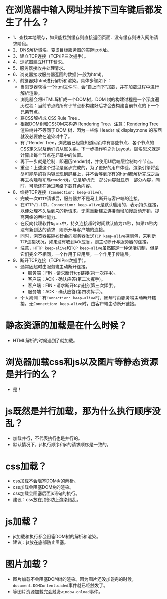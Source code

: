 # 在浏览器中输入网址并按下回车键后都发生了什么？
* 1、查找本地缓存，如果能找到缓存则直接返回页面，没有缓存则进入网络请求阶段。
* 2、DNS解析域名，变成目标服务器的实际ip地址。
* 3、建立TCP连接（TCP/IP三次握手）。
* 4、浏览器建立HTTP请求。
* 5、服务器接收并处理请求。
* 6、浏览器接收服务器返回的数据(一般为html)。
* 7、浏览器对html进行解析和渲染。具体步骤如下：
  - 当浏览器获得一个html文件时，会“自上而下”加载，并在加载过程中进行解析渲染。
  - 浏览器会将HTML解析成一个DOM树，DOM 树的构建过程是一个深度遍历过程：当前节点的所有子节点都构建好后才会去构建当前节点的下一个兄弟节点。
  - 将CSS解析成 CSS Rule Tree 。
  - 根据DOM树和CSSOM来构造 Rendering Tree。注意：Rendering Tree 渲染树并不等同于 DOM 树，因为一些像 Header 或 display:none 的东西就没必要放在渲染树中了。
  - 有了Render Tree，浏览器已经能知道网页中有哪些节点、各个节点的CSS定义以及他们的从属关系。下一步操作称之为Layout，顾名思义就是计算出每个节点在屏幕中的位置。
  - 再下一步就是绘制，即遍历render树，并使用UI后端层绘制每个节点。
  - 重点：上述这个过程是逐步完成的，为了更好的用户体验，渲染引擎将会尽可能早的将内容呈现到屏幕上，并不会等到所有的html都解析完成之后再去构建和布局render树。它是解析完一部分内容就显示一部分内容，同时，可能还在通过网络下载其余内容。
* 8、维持TCP连接（`Connection: keep-alive`）。
  - 完成一次`HTTP`请求后，服务器并不是马上断开与客户端的连接。
  - 在`HTTP/1.1`中，`Connection: keep-alive`是默认启用的，表示持久连接，以便处理不久后到来的新请求，无需重新建立连接而增加慢启动开销，提高网络的吞吐能力。
  - 在反向代理软件`Nginx`中，持久连接超时时间默认值为`75`秒，如果`75`秒内没有新到达的请求，则断开与客户端的连接。
  - 同时，浏览器每隔`45`秒会向服务器发送`TCP keep-alive`探测包，来判断`TCP`连接状况，如果没有收到`ACK`应答，则主动断开与服务器的连接。
  - 注意，`HTTP keep-alive`和`TCP keep-alive`虽然都是一种保活机制，但是它们完全不相同，一个作用于应用层，一个作用于传输层。
* 9、断开TCP连接（TCP/IP四次握手）。
  - 通常因超时由服务端主动断开连接。
    - 服务端：FIN - 请求断开tcp链接(第一次挥手)。
    - 客户端：ACK - 确认应答(第二次挥手)。
    - 客户端：FIN - 请求断开tcp链接(第三次挥手)。
    - 服务端：ACK - 确认应答(第四次挥手)。
  - 个人猜测：有`Connection: keep-alive`时，因超时由服务端主动断开链接。无`Connection: keep-alive`时，由客户端主动断开链接。

# 静态资源的加载是在什么时候？
* HTML解析的时候遇到了就加载。

# 浏览器加载css和js以及图片等静态资源是并行的么？
* 是！

# js既然是并行加载，那为什么执行顺序没乱？
* 加载并行，不代表执行也是并行的。
* 默认情况下，js执行顺序和js的请求顺序是一致的。

# css加载？
* css加载不会阻塞DOM树的解析。
* css加载会阻塞DOM树的渲染。
* css加载会阻塞后面js语句的执行。
* 建议：css放在顶部防止渲染错乱。

# js加载？
* js加载和执行都会阻塞DOM树的解析和渲染。
* 建议：js放在底部防止阻塞。

# 图片加载？
* 图片加载不会阻塞DOM树的渲染。因为图片还没加载完的时候，```document.DOMContentLoaded```事件就已经触发了。
* 等图片资源加载完会触发```window.onload```事件。
